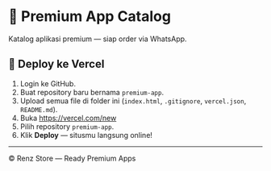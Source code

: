 # 🌟 Premium App Catalog

Katalog aplikasi premium — siap order via WhatsApp.

## 🚀 Deploy ke Vercel

1. Login ke GitHub.
2. Buat repository baru bernama `premium-app`.
3. Upload semua file di folder ini (`index.html`, `.gitignore`, `vercel.json`, `README.md`).
4. Buka https://vercel.com/new
5. Pilih repository `premium-app`.
6. Klik **Deploy** — situsmu langsung online!

---

© Renz Store — Ready Premium Apps
